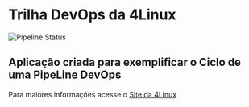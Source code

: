 # Trilha DevOps da 4Linux

![Pipeline Status](https://github.com/AdryRocha/DevOpsLab-HelloWorld/actions/workflows/pipeline.yml/badge.svg)


## Aplicação criada para exemplificar o Ciclo de uma PipeLine DevOps


Para maiores informações acesse o [Site da 4Linux](https://www.4linux.com.br/cursos/devops)
